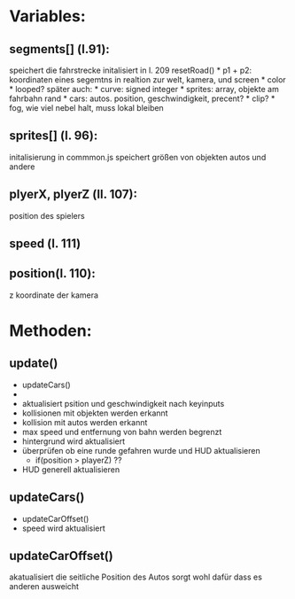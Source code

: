 # Variables:


## segments[] (l.91):
speichert die fahrstrecke
initalisiert in l. 209 resetRoad()
    * p1 + p2: koordinaten eines segemtns in realtion zur welt, kamera, und screen
    * color
    * looped?
    später auch:
        * curve: signed integer
        * sprites: array, objekte am fahrbahn rand
        * cars: autos. position, geschwindigkeit, precent?
        * clip?
        * fog, wie viel nebel halt, muss lokal bleiben

## sprites[] (l. 96):
initalisierung in commmon.js
speichert größen von objekten autos und andere

## plyerX, plyerZ (ll. 107):
position des spielers

## speed (l. 111)

## position(l. 110):
z koordinate der kamera

# Methoden:

## update()
* updateCars()
* 
* aktualisiert psition und geschwindigkeit nach keyinputs
* kollisionen mit objekten werden erkannt
* kollision mit autos werden erkannt
* max speed und entfernung von bahn werden begrenzt
* hintergrund wird aktualisiert
* überprüfen ob eine runde gefahren wurde und HUD aktualisieren
    * if(position > playerZ) ??
* HUD generell aktualisieren

## updateCars()
* updateCarOffset()
* speed wird aktualisiert

## updateCarOffset()
akatualisiert die seitliche Position des Autos
sorgt wohl dafür dass es anderen ausweicht